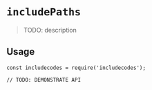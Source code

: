 # `includePaths`

> TODO: description

## Usage

```
const includecodes = require('includecodes');

// TODO: DEMONSTRATE API
```
